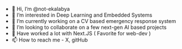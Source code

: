 - 👋 Hi, I’m @not-ekalabya
- 👀 I’m interested in Deep Learning and Embedded Systems
- 🌱 I’m currently working on a CV based emergency response system
- 💞️ I’m looking to collaborate on a few next-gen AI based projects
- 🧐 Have worked a lot with Next.JS ( Favorite for web-dev )
- 📫 How to reach me - X, gitHub
